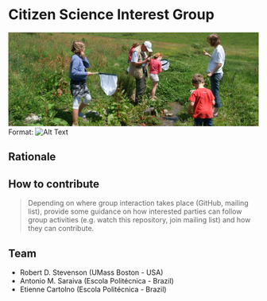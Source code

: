 # Citizen Science Interest Group

![GitHub Logo](citizen-science.jpg)
Format: ![Alt Text](url)


## Rationale

## How to contribute

> Depending on where group interaction takes place (GitHub, mailing list), provide some guidance on how interested parties can follow group activities (e.g. watch this repository, join mailing list) and how they can contribute.


## Team

- Robert D. Stevenson (UMass Boston - USA)
- Antonio M. Saraiva (Escola Politécnica - Brazil)
- Etienne Cartolno (Escola Politécnica - Brazil)